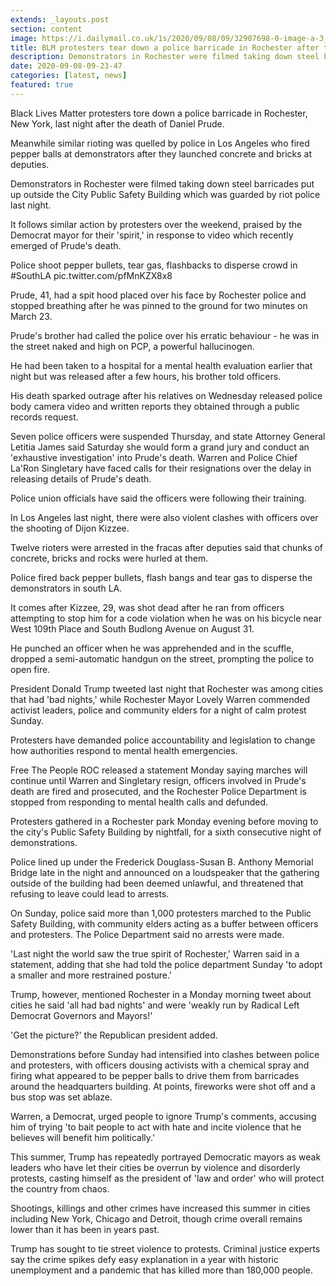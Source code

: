 ```yaml
---
extends: _layouts.post
section: content
image: https://i.dailymail.co.uk/1s/2020/09/08/09/32907698-0-image-a-3_1599553239682.jpg 
title: BLM protesters tear down a police barricade in Rochester after the death of Daniel Prude 
description: Demonstrators in Rochester were filmed taking down steel barricades put up outside the City Public Safety Building which was guarded by riot police last night. 
date: 2020-09-08-09-23-47 
categories: [latest, news] 
featured: true 
--- 
```

Black Lives Matter protesters tore down a police barricade in Rochester, New York, last night after the death of Daniel Prude.

Meanwhile similar rioting was quelled by police in Los Angeles who fired pepper balls at demonstrators after they launched concrete and bricks at deputies. 

Demonstrators in Rochester were filmed taking down steel barricades put up outside the City Public Safety Building which was guarded by riot police last night.

It follows similar action by protesters over the weekend, praised by the Democrat mayor for their 'spirit,' in response to video which recently emerged of Prude's death.

Police shoot pepper bullets, tear gas, flashbacks to disperse crowd in #SouthLA pic.twitter.com/pfMnKZX8x8



Prude, 41, had a spit hood placed over his face by Rochester police and stopped breathing after he was pinned to the ground for two minutes on March 23.

Prude's brother had called the police over his erratic behaviour - he was in the street naked and high on PCP, a powerful hallucinogen. 

He had been taken to a hospital for a mental health evaluation earlier that night but was released after a few hours, his brother told officers.

His death sparked outrage after his relatives on Wednesday released police body camera video and written reports they obtained through a public records request.

Seven police officers were suspended Thursday, and state Attorney General Letitia James said Saturday she would form a grand jury and conduct an 'exhaustive investigation' into Prude's death. Warren and Police Chief La'Ron Singletary have faced calls for their resignations over the delay in releasing details of Prude's death.

Police union officials have said the officers were following their training. 

In Los Angeles last night, there were also violent clashes with officers over the shooting of Dijon Kizzee.

Twelve rioters were arrested in the fracas after deputies said that chunks of concrete, bricks and rocks were hurled at them.

Police fired back pepper bullets, flash bangs and tear gas to disperse the demonstrators in south LA.

It comes after Kizzee, 29, was shot dead after he ran from officers attempting to stop him for a code violation when he was on his bicycle near West 109th Place and South Budlong Avenue on August 31.

He punched an officer when he was apprehended and in the scuffle, dropped a semi-automatic handgun on the street, prompting the police to open fire.  

President Donald Trump tweeted last night that Rochester was among cities that had 'bad nights,' while Rochester Mayor Lovely Warren commended activist leaders, police and community elders for a night of calm protest Sunday.

Protesters have demanded police accountability and legislation to change how authorities respond to mental health emergencies.

Free The People ROC released a statement Monday saying marches will continue until Warren and Singletary resign, officers involved in Prude's death are fired and prosecuted, and the Rochester Police Department is stopped from responding to mental health calls and defunded.

Protesters gathered in a Rochester park Monday evening before moving to the city's Public Safety Building by nightfall, for a sixth consecutive night of demonstrations.

Police lined up under the Frederick Douglass-Susan B. Anthony Memorial Bridge late in the night and announced on a loudspeaker that the gathering outside of the building had been deemed unlawful, and threatened that refusing to leave could lead to arrests. 

On Sunday, police said more than 1,000 protesters marched to the Public Safety Building, with community elders acting as a buffer between officers and protesters. The Police Department said no arrests were made.

'Last night the world saw the true spirit of Rochester,' Warren said in a statement, adding that she had told the police department Sunday 'to adopt a smaller and more restrained posture.'

Trump, however, mentioned Rochester in a Monday morning tweet about cities he said 'all had bad nights' and were 'weakly run by Radical Left Democrat Governors and Mayors!'

'Get the picture?' the Republican president added.

Demonstrations before Sunday had intensified into clashes between police and protesters, with officers dousing activists with a chemical spray and firing what appeared to be pepper balls to drive them from barricades around the headquarters building. At points, fireworks were shot off and a bus stop was set ablaze.

Warren, a Democrat, urged people to ignore Trump's comments, accusing him of trying 'to bait people to act with hate and incite violence that he believes will benefit him politically.'

This summer, Trump has repeatedly portrayed Democratic mayors as weak leaders who have let their cities be overrun by violence and disorderly protests, casting himself as the president of 'law and order' who will protect the country from chaos.

Shootings, killings and other crimes have increased this summer in cities including New York, Chicago and Detroit, though crime overall remains lower than it has been in years past.

Trump has sought to tie street violence to protests. Criminal justice experts say the crime spikes defy easy explanation in a year with historic unemployment and a pandemic that has killed more than 180,000 people.  

